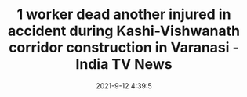 ---
"title": "1 worker dead another injured in accident during Kashi-Vishwanath corridor construction in Varanasi - India TV News"
"date": "2021-9-12 4:39:5"
"feed_name": "GOOGLENEWSCONSTRUCTION"
"feed_website": "https://news.google.com/search?q=construction%2Bincident&hl=en-US&gl=US&ceid=US:en"
"feed_rss": "https://news.google.com/rss/search?q=construction%2Bincident&hl=en-US&gl=US&ceid=US:en"
"link": "https://www.indiatvnews.com/news/india/one-worker-dead-another-injured-accident-kashi-vishwanath-corridor-construction-varanasi-latest-national-news-updates-733432"
"file": "_posts/2021-1-1-2ff7a5713a983dbcb1ddeec3794afbfd0f7eaa7b.md"
"accident": "1"
"drilling": "1"
"dead": ""
"injured": ""
---